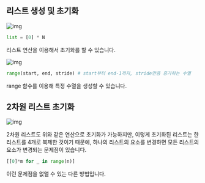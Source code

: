 ## 리스트 생성 및 초기화

![img](https://blog.kakaocdn.net/dn/bBjJdE/btryRQ5iR0c/GIoUShcQmNddYjkQHuyl8k/img.png)

```python
list = [0] * N
```

리스트 연산을 이용해서 초기화를 할 수 있습니다.

![img](https://blog.kakaocdn.net/dn/b70Iy4/btrxr5n6XrO/BD8AQlWKGcnNlvniiJaXMK/img.png)

```python
range(start, end, stride) # start부터 end-1까지, stride만큼 증가하는 수열
```

range 함수를 이용해 특정 수열을 생성할 수 있습니다. 

## 2차원 리스트 초기화

![img](https://blog.kakaocdn.net/dn/b60U0G/btryQ0UWY16/uuWKkLgfwCyYg0V70yhvs1/img.png)

2차원 리스트도 위와 같은 연산으로 초기화가 가능하지만, 이렇게 초기화된 리스트는 한 리스트를 4개로 복제한 것이기 때문에, 하나의 리스트의 요소를 변경하면 모든 리스트의 요소가 변경되는 문제점이 있습니다.

```python
[[0]*m for _ in range(n)]
```

이런 문제점을 없앨 수 있는 다른 방법입니다.

